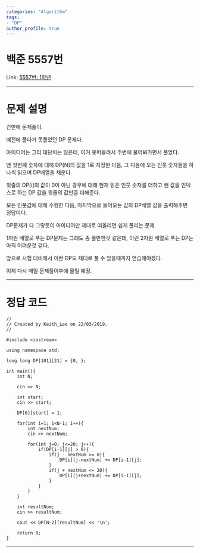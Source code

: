 ```yaml
---
categories: "Algorithm"
tags: 
- "DP"
author_profile: true
---
```

# 백준 5557번
Link: [5557번: 1학년][BOJLink]

[BOJLink]: https://www.acmicpc.net/problem/5557
<hr/>

# 문제 설명
간만에 문제풀이.

예전에 풀다가 못풀었던 DP 문제다.

아이디어는 그리 대단치는 않은데, 이거 못떠올려서 주변에 물어봐가면서 풀었다.

맨 첫번째 숫자에 대해 DP[N]의 값을 1로 지정한 다음, 그 다음에 오는 인풋 숫자들을 하나씩 읽으며 DP배열을 채운다.

윗줄의 DP[i]의 값이 0이 아닌 경우에 대해 현재 읽은 인풋 숫자를 더하고 뺀 값을 인덱스로 하는 DP 값을 윗줄의 값만큼 더해준다.

모든 인풋값에 대해 수행한 다음, 마지막으로 들어오는 값의 DP배열 값을 출력해주면 정답이다.

DP문제가 다 그렇듯이 아이디어만 제대로 떠올리면 쉽게 풀리는 문제.

1차원 배열로 푸는 DP문제는 그래도 좀 풀만한것 같은데, 이런 2차원 배열로 푸는 DP는 아직 어려운것 같다.

앞으로 시험 대비해서 이런 DP도 제대로 풀 수 있을때까지 연습해야겠다.

이제 다시 매일 문제풀이후에 올릴 예정.
<hr/>

# 정답 코드
```
//
// Created by Keith_Lee on 22/03/2019.
//

#include <iostream>

using namespace std;

long long DP[101][21] = {0, };

int main(){
    int N;

    cin >> N;

    int start;
    cin >> start;

    DP[0][start] = 1;

    for(int i=1; i<N-1; i++){
        int nextNum;
        cin >> nextNum;

        for(int j=0; j<=20; j++){
            if(DP[i-1][j] > 0){
                if(j - nextNum >= 0){
                    DP[i][j-nextNum] += DP[i-1][j];
                }
                if(j + nextNum <= 20){
                    DP[i][j+nextNum] += DP[i-1][j];
                }
            }
        }
    }

    int resultNum;
    cin >> resultNum;

    cout << DP[N-2][resultNum] << '\n';

    return 0;
}
```
<hr/>